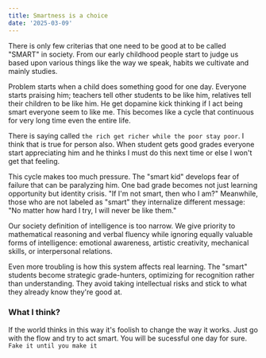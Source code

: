 ```yaml
---
title: Smartness is a choice
date: '2025-03-09'
---
```


There is only few criterias that one need to be good at to be called "SMART" in society. From our early childhood people start to judge us based upon various things like the way we speak, habits we cultivate and mainly studies.

Problem starts when a child does something good for one day. Everyone starts praising him; teachers tell other students to be like him, relatives tell their children to be like him. He get dopamine kick thinking if I act being smart everyone seem to like me. This becomes like a cycle that continuous for very long time even the entire life.

There is saying called `the rich get richer while the poor stay poor`. I think that is true for person also. When student gets good grades everyone start appreciating him and he thinks I must do this next time or else I won't get that feeling.

This cycle makes too much pressure. The "smart kid" develops fear of failure that can be paralyzing him. One bad grade becomes not just learning opportunity but identity crisis. "If I'm not smart, then who I am?" Meanwhile, those who are not labeled as "smart" they internalize different message: "No matter how hard I try, I will never be like them."

Our society definition of intelligence is too narrow. We give priority to mathematical reasoning and verbal fluency while ignoring equally valuable forms of intelligence: emotional awareness, artistic creativity, mechanical skills, or interpersonal relations.

Even more troubling is how this system affects real learning. The "smart" students become strategic grade-hunters, optimizing for recognition rather than understanding. They avoid taking intellectual risks and stick to what they already know they're good at.

### What I think?

If the world thinks in this way it's foolish to change the way it works. Just go with the flow and try to act smart. You will be sucessful one day for sure. `Fake it until you make it`
